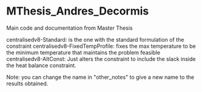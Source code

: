 # MThesis_Andres_Decormis
Main code and documentation from Master Thesis

centralisedv8-Standard: is the one with the standard formulation of the constraint
centralisedv8-FixedTempProfile: fixes the max temperature to be the minimum temperature that maintains the problem feasible
centralisedv8-AltConst: Just alters the constraint to include the slack inside the heat balance constraint.

Note: you can change the name in "other_notes" to give a new name to the results obtained.
